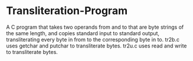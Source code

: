 # Transliteration-Program
A C program that takes two operands from and to that are byte strings of the same length, and copies standard input to standard output, transliterating every byte in from to the corresponding byte in to.
tr2b.c uses getchar and putchar to transliterate bytes.
tr2u.c uses read and write to transliterate bytes.
